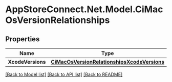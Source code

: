 # AppStoreConnect.Net.Model.CiMacOsVersionRelationships

## Properties

Name | Type | Description | Notes
------------ | ------------- | ------------- | -------------
**XcodeVersions** | [**CiMacOsVersionRelationshipsXcodeVersions**](CiMacOsVersionRelationshipsXcodeVersions.md) |  | [optional] 

[[Back to Model list]](../README.md#documentation-for-models) [[Back to API list]](../README.md#documentation-for-api-endpoints) [[Back to README]](../README.md)

